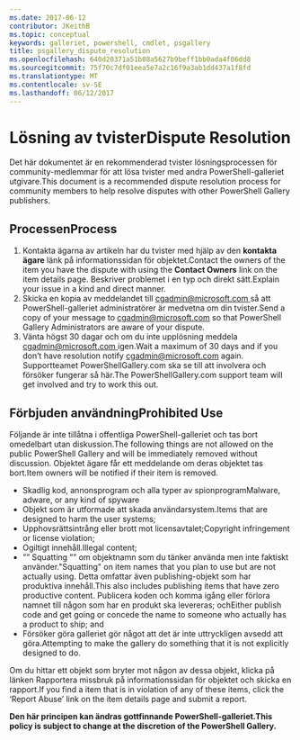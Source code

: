 ```yaml
---
ms.date: 2017-06-12
contributor: JKeithB
ms.topic: conceptual
keywords: galleriet, powershell, cmdlet, psgallery
title: psgallery_dispute_resolution
ms.openlocfilehash: 640d20371a51b08a5627b9beff1bb0ada4f06dd8
ms.sourcegitcommit: 75f70c7df01eea5e7a2c16f9a3ab1dd437a1f8fd
ms.translationtype: MT
ms.contentlocale: sv-SE
ms.lasthandoff: 06/12/2017
---
```

# <a name="dispute-resolution"></a><span data-ttu-id="6f2eb-103">Lösning av tvister</span><span class="sxs-lookup"><span data-stu-id="6f2eb-103">Dispute Resolution</span></span>

<span data-ttu-id="6f2eb-104">Det här dokumentet är en rekommenderad tvister lösningsprocessen för community-medlemmar för att lösa tvister med andra PowerShell-galleriet utgivare.</span><span class="sxs-lookup"><span data-stu-id="6f2eb-104">This document is a recommended dispute resolution process for community members to help resolve disputes with other PowerShell Gallery publishers.</span></span>

## <a name="process"></a><span data-ttu-id="6f2eb-105">Processen</span><span class="sxs-lookup"><span data-stu-id="6f2eb-105">Process</span></span>

1. <span data-ttu-id="6f2eb-106">Kontakta ägarna av artikeln har du tvister med hjälp av den **kontakta ägare** länk på informationssidan för objektet.</span><span class="sxs-lookup"><span data-stu-id="6f2eb-106">Contact the owners of the item you have the dispute with using the **Contact Owners** link on the item details page.</span></span>
<span data-ttu-id="6f2eb-107">Beskriver problemet i en typ och direkt sätt.</span><span class="sxs-lookup"><span data-stu-id="6f2eb-107">Explain your issue in a kind and direct manner.</span></span>
2. <span data-ttu-id="6f2eb-108">Skicka en kopia av meddelandet till [ cgadmin@microsoft.com ](mailto:cgadmin@microsoft.com) så att PowerShell-galleriet administratörer är medvetna om din tvister.</span><span class="sxs-lookup"><span data-stu-id="6f2eb-108">Send a copy of your message to [cgadmin@microsoft.com](mailto:cgadmin@microsoft.com) so that PowerShell Gallery Administrators are aware of your dispute.</span></span>
3. <span data-ttu-id="6f2eb-109">Vänta högst 30 dagar och om du inte upplösning meddela [ cgadmin@microsoft.com ](mailto:cgadmin@microsoft.com) igen.</span><span class="sxs-lookup"><span data-stu-id="6f2eb-109">Wait a maximum of 30 days and if you don’t have resolution notify [cgadmin@microsoft.com](mailto:cgadmin@microsoft.com) again.</span></span>
<span data-ttu-id="6f2eb-110">Supportteamet PowerShellGallery.com ska se till att involvera och försöker fungerar så här.</span><span class="sxs-lookup"><span data-stu-id="6f2eb-110">The PowerShellGallery.com support team will get involved and try to work this out.</span></span>


## <a name="prohibited-use"></a><span data-ttu-id="6f2eb-111">Förbjuden användning</span><span class="sxs-lookup"><span data-stu-id="6f2eb-111">Prohibited Use</span></span>

<span data-ttu-id="6f2eb-112">Följande är inte tillåtna i offentliga PowerShell-galleriet och tas bort omedelbart utan diskussion.</span><span class="sxs-lookup"><span data-stu-id="6f2eb-112">The following things are not allowed on the public PowerShell Gallery and will be immediately removed without discussion.</span></span>  <span data-ttu-id="6f2eb-113">Objektet ägare får ett meddelande om deras objektet tas bort.</span><span class="sxs-lookup"><span data-stu-id="6f2eb-113">Item owners will be notified if their item is removed.</span></span>

- <span data-ttu-id="6f2eb-114">Skadlig kod, annonsprogram och alla typer av spionprogram</span><span class="sxs-lookup"><span data-stu-id="6f2eb-114">Malware, adware, or any kind of spyware</span></span>
- <span data-ttu-id="6f2eb-115">Objekt som är utformade att skada användarsystem.</span><span class="sxs-lookup"><span data-stu-id="6f2eb-115">Items that are designed to harm the user systems;</span></span>
- <span data-ttu-id="6f2eb-116">Upphovsrättsintrång eller brott mot licensavtalet;</span><span class="sxs-lookup"><span data-stu-id="6f2eb-116">Copyright infringement or license violation;</span></span>
- <span data-ttu-id="6f2eb-117">Ogiltigt innehåll.</span><span class="sxs-lookup"><span data-stu-id="6f2eb-117">Illegal content;</span></span>
- <span data-ttu-id="6f2eb-118">”” Squatting ”” om objektnamn som du tänker använda men inte faktiskt använder.</span><span class="sxs-lookup"><span data-stu-id="6f2eb-118">"Squatting" on item names that you plan to use but are not actually using.</span></span> <span data-ttu-id="6f2eb-119">Detta omfattar även publishing-objekt som har produktiva innehåll.</span><span class="sxs-lookup"><span data-stu-id="6f2eb-119">This also includes publishing items that have zero productive content.</span></span>
<span data-ttu-id="6f2eb-120">Publicera koden och komma igång eller förlora namnet till någon som har en produkt ska levereras; och</span><span class="sxs-lookup"><span data-stu-id="6f2eb-120">Either publish code and get going or concede the name to someone who actually has a product to ship; and</span></span>
- <span data-ttu-id="6f2eb-121">Försöker göra galleriet gör något att det är inte uttryckligen avsedd att göra.</span><span class="sxs-lookup"><span data-stu-id="6f2eb-121">Attempting to make the gallery do something that it is not explicitly designed to do.</span></span>


<span data-ttu-id="6f2eb-122">Om du hittar ett objekt som bryter mot någon av dessa objekt, klicka på länken Rapportera missbruk på informationssidan för objektet och skicka en rapport.</span><span class="sxs-lookup"><span data-stu-id="6f2eb-122">If you find a item that is in violation of any of these items, click the ‘Report Abuse’ link on the item details page and submit a report.</span></span>

<span data-ttu-id="6f2eb-123">**Den här principen kan ändras gottfinnande PowerShell-galleriet.**</span><span class="sxs-lookup"><span data-stu-id="6f2eb-123">**This policy is subject to change at the discretion of the PowerShell Gallery.**</span></span>

